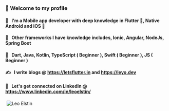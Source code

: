 ###  📱 Welcome to my profile 
#### 😬 &nbsp; I'm a Mobile app developer with deep knowledge in Flutter 💙, Native Android and iOS   
#### 🙊 &nbsp; Other frameworks I have knowledge includes, Ionic, Angular, NodeJs, Spring Boot
#### 🙇 &nbsp; Dart, Java, Kotlin, TypeScript ( Beginner ), Swift ( Beginner ), JS ( Beginner )
#### ✍️  &nbsp; I write blogs @ https://letsflutter.in and https://leyo.dev
#### 📕 &nbsp; Let's get connected on LinkedIn @ https://www.linkedin.com/in/leoelstin/

<p>&nbsp;<img align="center" src="https://github-readme-stats.vercel.app/api?username=leo-elstin&show_icons=true&locale=en&count_private=true" alt="Leo Elstin" /></p>
